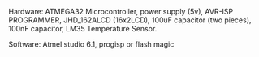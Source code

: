 Hardware: ATMEGA32 Microcontroller, power supply (5v), AVR-ISP PROGRAMMER, JHD_162ALCD (16x2LCD), 100uF capacitor (two pieces), 100nF capacitor, LM35 Temperature Sensor.

Software: Atmel studio 6.1, progisp or flash magic
